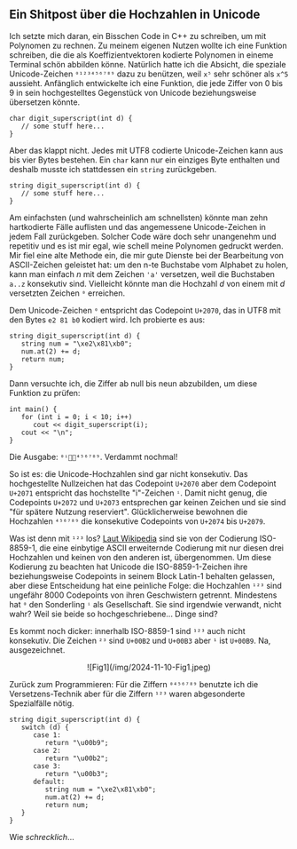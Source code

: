 ## Ein Shitpost über die Hochzahlen in Unicode

Ich setzte mich daran, ein Bisschen Code in C++ zu schreiben, um mit Polynomen zu rechnen. Zu meinem eigenen Nutzen wollte ich eine Funktion schreiben, die die als Koeffizientvektoren kodierte Polynomen in eineme Terminal schön abbilden könne. Natürlich hatte ich die Absicht, die speziale Unicode-Zeichen `⁰¹²³⁴⁵⁶⁷⁸⁹` dazu zu benützen, weil `x⁵` sehr schöner als `x^5` aussieht. Anfänglich entwickelte ich eine Funktion, die jede Ziffer von 0 bis 9 in sein hochgestelltes Gegenstück von Unicode beziehungsweise übersetzen könnte.

<div class="code"><code><pre>
char digit_superscript(int d) {
   // some stuff here...
}
</pre></code></div>

Aber das klappt nicht. Jedes mit UTF8 codierte Unicode-Zeichen kann aus bis vier Bytes bestehen. Ein `char` kann nur ein einziges Byte enthalten und deshalb musste ich stattdessen ein `string` zurückgeben.

<div class="code"><code><pre>
string digit_superscript(int d) {
   // some stuff here...
}
</pre></code></div>

Am einfachsten (und wahrscheinlich am schnellsten) könnte man zehn hartkodierte Fälle auflisten und das angemessene Unicode-Zeichen in jedem Fall zurückgeben. Solcher Code wäre doch sehr unangenehm und repetitiv und es ist mir egal, wie schell meine Polynomen gedruckt werden. Mir fiel eine alte Methode ein, die mir gute Dienste bei der Bearbeitung von ASCII-Zeichen geleistet hat: um den n-te Buchstabe vom Alphabet zu holen, kann man einfach $n$ mit dem Zeichen `'a'` versetzen, weil die Buchstaben `a..z` konsekutiv sind. Vielleicht könnte man die Hochzahl $d$ von einem mit $d$ versetzten Zeichen `⁰` erreichen.

Dem Unicode-Zeichen `⁰` entspricht das Codepoint `U+2070`, das in UTF8 mit den Bytes `e2 81 b0` kodiert wird. Ich probierte es aus:

<div class="code"><code><pre>
string digit_superscript(int d) {
   string num = "\xe2\x81\xb0";
   num.at(2) += d;
   return num;
}
</pre></code></div>

Dann versuchte ich, die Ziffer ab null bis neun abzubilden, um diese Funktion zu prüfen:

<div class="code"><code><pre>
int main() {
   for (int i = 0; i < 10; i++)
      cout << digit_superscript(i);
   cout << "\n";
}
</pre></code></div>

Die Ausgabe: `⁰ⁱ⁲⁳⁴⁵⁶⁷⁸⁹`. Verdammt nochmal!

So ist es: die Unicode-Hochzahlen sind gar nicht konsekutiv. Das hochgestellte Nullzeichen hat das Codepoint `U+2070` aber dem Codepoint `U+2071` entspricht das hochstellte "i"-Zeichen `ⁱ`. Damit nicht genug, die Codepoints `U+2072` und `U+2073` entsprechen gar keinen Zeichen und sie sind "für spätere Nutzung reserviert". Glücklicherweise bewohnen die Hochzahlen `⁴⁵⁶⁷⁸⁹` die konsekutive Codepoints von `U+2074` bis `U+2079`.

Was ist denn mit `¹²³` los? [Laut Wikipedia](https://en.wikipedia.org/wiki/Unicode_subscripts_and_superscripts#Superscripts_and_subscripts_block) sind sie von der Codierung ISO-8859-1, die eine einbytige ASCII erweiternde Codierung mit nur diesen drei Hochzahlen und keinen von den anderen ist, übergenommen. Um diese Kodierung zu beachten hat Unicode die ISO-8859-1-Zeichen ihre beziehungsweise Codepoints in seinem Block Latin-1 behalten gelassen, aber diese Entscheidung hat eine peinliche Folge: die Hochzahlen `¹²³` sind ungefähr 8000 Codepoints von ihren Geschwistern getrennt. Mindestens hat `⁰` den Sonderling `ⁱ` als Gesellschaft. Sie sind irgendwie verwandt, nicht wahr? Weil sie beide so hochgeschriebene...  Dinge sind?

Es kommt noch dicker: innerhalb ISO-8859-1 sind `¹²³` auch nicht konsekutiv. Die Zeichen `²³` sind `U+00B2` und `U+00B3` aber `¹` ist `U+00B9`. Na, ausgezeichnet.

<center>![Fig1](/img/2024-11-10-Fig1.jpeg)</center>

Zurück zum Programmieren: Für die Ziffern `⁰⁴⁵⁶⁷⁸⁹` benutzte ich die Versetzens-Technik aber für die Ziffern `¹²³` waren abgesonderte Spezialfälle nötig. 

<div class="code"><code><pre>
string digit_superscript(int d) {
   switch (d) {
      case 1:
         return "\u00b9";
      case 2:
         return "\u00b2";
      case 3:
         return "\u00b3";
      default:
         string num = "\xe2\x81\xb0";
         num.at(2) += d;
         return num;
   }
}
</pre></code></div>

Wie *schrecklich*...
